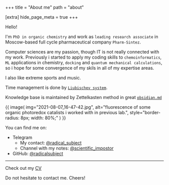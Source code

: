 +++
title = "About me"
path = "about"

[extra]
hide_page_meta = true
+++

Hello!

I'm `PhD in organic chemistry` and work as `leading research associate` in Moscow-based full cycle pharmaceutical company `Pharm-Sintez`. 


Computer sciences are my passion, though IT is not really connected with my work. 
Previously i started to apply my coding skills to `chemoinformatics`, `ML` applications in chemistry, `docking` and `quantum mechanical calculations`, so i hope for some convergence of my skils in all of my expertise areas.


I also like extreme sports and music.

Time management is done by [`Liubischev system`].

Knowledge base is maintained by Zettelkasten method in great [`obsidian.md`]

[`obsidian.md`]: https://obsidian.md/
[`Liubischev system`]: https://ru.wikipedia.org/wiki/%D0%9B%D1%8E%D0%B1%D0%B8%D1%89%D0%B5%D0%B2,_%D0%90%D0%BB%D0%B5%D0%BA%D1%81%D0%B0%D0%BD%D0%B4%D1%80_%D0%90%D0%BB%D0%B5%D0%BA%D1%81%D0%B0%D0%BD%D0%B4%D1%80%D0%BE%D0%B2%D0%B8%D1%87#%D0%A2%D0%B2%D0%BE%D1%80%D1%87%D0%B5%D1%81%D1%82%D0%B2%D0%BE

{{ 
  image(
      img="2021-08-07_16-47-42.jpg", 
      alt="fluorescence of some organic photoredox catalists i worked with in previous lab.", 
      style="border-radius: 8px; width: 80%;"
  )
}}

You can find me on:

- Telegram
  - My contact: [@radical_subject]
  - Channel with my notes: [@scientific_impostor]
- GitHub: [@radicalsubject]

---
 Check out my [CV](CV_Fedorov_OV_2021.01.24.ENG_long.doc)

[@radical_subject]: https://t.me/radical_subject
[@scientific_impostor]: https://t.me/scientific_impostor
[@radicalsubject]: https://github.com/radicalsubject

Do not hesitate to contact me. Cheers!

